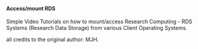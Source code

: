 #### Access/mount RDS 

Simple Video Tutorials on how to mount/access Research Computing - RDS Systems (Research Data Storage) 
from various Client Operating Systems.

all credits to the original author: MJH.
